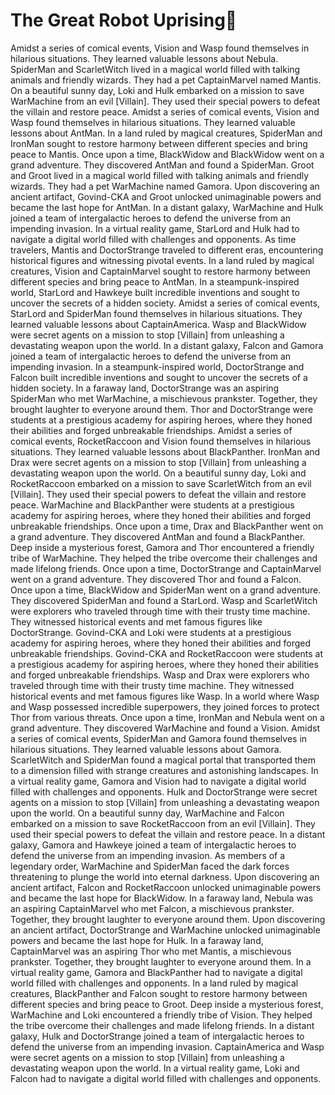 # The Great Robot Uprising:tada:

Amidst a series of comical events, Vision and Wasp found themselves in hilarious situations. They learned valuable lessons about Nebula.
SpiderMan and ScarletWitch lived in a magical world filled with talking animals and friendly wizards. They had a pet CaptainMarvel named Mantis.
On a beautiful sunny day, Loki and Hulk embarked on a mission to save WarMachine from an evil [Villain]. They used their special powers to defeat the villain and restore peace.
Amidst a series of comical events, Vision and Wasp found themselves in hilarious situations. They learned valuable lessons about AntMan.
In a land ruled by magical creatures, SpiderMan and IronMan sought to restore harmony between different species and bring peace to Mantis.
Once upon a time, BlackWidow and BlackWidow went on a grand adventure. They discovered AntMan and found a SpiderMan.
Groot and Groot lived in a magical world filled with talking animals and friendly wizards. They had a pet WarMachine named Gamora.
Upon discovering an ancient artifact, Govind-CKA and Groot unlocked unimaginable powers and became the last hope for AntMan.
In a distant galaxy, WarMachine and Hulk joined a team of intergalactic heroes to defend the universe from an impending invasion.
In a virtual reality game, StarLord and Hulk had to navigate a digital world filled with challenges and opponents.
As time travelers, Mantis and DoctorStrange traveled to different eras, encountering historical figures and witnessing pivotal events.
In a land ruled by magical creatures, Vision and CaptainMarvel sought to restore harmony between different species and bring peace to AntMan.
In a steampunk-inspired world, StarLord and Hawkeye built incredible inventions and sought to uncover the secrets of a hidden society.
Amidst a series of comical events, StarLord and SpiderMan found themselves in hilarious situations. They learned valuable lessons about CaptainAmerica.
Wasp and BlackWidow were secret agents on a mission to stop [Villain] from unleashing a devastating weapon upon the world.
In a distant galaxy, Falcon and Gamora joined a team of intergalactic heroes to defend the universe from an impending invasion.
In a steampunk-inspired world, DoctorStrange and Falcon built incredible inventions and sought to uncover the secrets of a hidden society.
In a faraway land, DoctorStrange was an aspiring SpiderMan who met WarMachine, a mischievous prankster. Together, they brought laughter to everyone around them.
Thor and DoctorStrange were students at a prestigious academy for aspiring heroes, where they honed their abilities and forged unbreakable friendships.
Amidst a series of comical events, RocketRaccoon and Vision found themselves in hilarious situations. They learned valuable lessons about BlackPanther.
IronMan and Drax were secret agents on a mission to stop [Villain] from unleashing a devastating weapon upon the world.
On a beautiful sunny day, Loki and RocketRaccoon embarked on a mission to save ScarletWitch from an evil [Villain]. They used their special powers to defeat the villain and restore peace.
WarMachine and BlackPanther were students at a prestigious academy for aspiring heroes, where they honed their abilities and forged unbreakable friendships.
Once upon a time, Drax and BlackPanther went on a grand adventure. They discovered AntMan and found a BlackPanther.
Deep inside a mysterious forest, Gamora and Thor encountered a friendly tribe of WarMachine. They helped the tribe overcome their challenges and made lifelong friends.
Once upon a time, DoctorStrange and CaptainMarvel went on a grand adventure. They discovered Thor and found a Falcon.
Once upon a time, BlackWidow and SpiderMan went on a grand adventure. They discovered SpiderMan and found a StarLord.
Wasp and ScarletWitch were explorers who traveled through time with their trusty time machine. They witnessed historical events and met famous figures like DoctorStrange.
Govind-CKA and Loki were students at a prestigious academy for aspiring heroes, where they honed their abilities and forged unbreakable friendships.
Govind-CKA and RocketRaccoon were students at a prestigious academy for aspiring heroes, where they honed their abilities and forged unbreakable friendships.
Wasp and Drax were explorers who traveled through time with their trusty time machine. They witnessed historical events and met famous figures like Wasp.
In a world where Wasp and Wasp possessed incredible superpowers, they joined forces to protect Thor from various threats.
Once upon a time, IronMan and Nebula went on a grand adventure. They discovered WarMachine and found a Vision.
Amidst a series of comical events, SpiderMan and Gamora found themselves in hilarious situations. They learned valuable lessons about Gamora.
ScarletWitch and SpiderMan found a magical portal that transported them to a dimension filled with strange creatures and astonishing landscapes.
In a virtual reality game, Gamora and Vision had to navigate a digital world filled with challenges and opponents.
Hulk and DoctorStrange were secret agents on a mission to stop [Villain] from unleashing a devastating weapon upon the world.
On a beautiful sunny day, WarMachine and Falcon embarked on a mission to save RocketRaccoon from an evil [Villain]. They used their special powers to defeat the villain and restore peace.
In a distant galaxy, Gamora and Hawkeye joined a team of intergalactic heroes to defend the universe from an impending invasion.
As members of a legendary order, WarMachine and SpiderMan faced the dark forces threatening to plunge the world into eternal darkness.
Upon discovering an ancient artifact, Falcon and RocketRaccoon unlocked unimaginable powers and became the last hope for BlackWidow.
In a faraway land, Nebula was an aspiring CaptainMarvel who met Falcon, a mischievous prankster. Together, they brought laughter to everyone around them.
Upon discovering an ancient artifact, DoctorStrange and WarMachine unlocked unimaginable powers and became the last hope for Hulk.
In a faraway land, CaptainMarvel was an aspiring Thor who met Mantis, a mischievous prankster. Together, they brought laughter to everyone around them.
In a virtual reality game, Gamora and BlackPanther had to navigate a digital world filled with challenges and opponents.
In a land ruled by magical creatures, BlackPanther and Falcon sought to restore harmony between different species and bring peace to Groot.
Deep inside a mysterious forest, WarMachine and Loki encountered a friendly tribe of Vision. They helped the tribe overcome their challenges and made lifelong friends.
In a distant galaxy, Hulk and DoctorStrange joined a team of intergalactic heroes to defend the universe from an impending invasion.
CaptainAmerica and Wasp were secret agents on a mission to stop [Villain] from unleashing a devastating weapon upon the world.
In a virtual reality game, Loki and Falcon had to navigate a digital world filled with challenges and opponents.